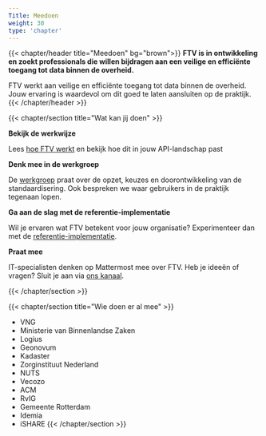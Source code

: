 ```yaml
---
Title: Meedoen
weight: 30
type: 'chapter'
---
```


{{< chapter/header title="Meedoen" bg="brown">}}
**FTV is in ontwikkeling en zoekt professionals die willen bijdragen aan een veilige en efficiënte toegang tot data binnen de overheid.**

FTV werkt aan veilige en efficiënte toegang tot data binnen de overheid. Jouw ervaring is waardevol om dit goed te laten aansluiten op de praktijk.
{{< /chapter/header >}}

{{< chapter/section title="Wat kan jij doen" >}}

**Bekijk de werkwijze**

Lees [hoe FTV werkt](/methodiek) en bekijk hoe dit in jouw API-landschap past

**Denk mee in de werkgroep**

De [werkgroep](/meedoen/werkgroep) praat over de opzet, keuzes en doorontwikkeling van de standaardisering. Ook bespreken we waar gebruikers in de praktijk tegenaan lopen.

**Ga aan de slag met de referentie-implementatie**

Wil je ervaren wat FTV betekent voor jouw organisatie? Experimenteer dan met de [referentie-implementatie](/docs/2.toepassen/3.referentieimplementatie).

**Praat mee**

IT-specialisten denken op Mattermost mee over FTV. Heb je ideeën of vragen? Sluit je aan via [ons kanaal](https://digilab.overheid.nl/chat/digilab/channels/federatieve-toegangsverlening).

{{< /chapter/section >}}

{{< chapter/section title="Wie doen er al mee" >}}
- VNG
- Ministerie van Binnenlandse Zaken
- Logius
- Geonovum
- Kadaster
- Zorginstituut Nederland
- NUTS
- Vecozo
- ACM
- RvIG
- Gemeente Rotterdam
- Idemia
- iSHARE
{{< /chapter/section >}}